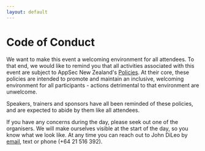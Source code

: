 ```yaml
---
layout: default
---
```


# Code of Conduct

We want to make this event a welcoming environment for all attendees. To that end, we would like to remind you that all activities associated with this event are subject to AppSec New Zealand's [Policies](https://appsec.org.nz/about/policies.html). At their core, these policies are intended to promote and maintain an inclusive, welcoming environment for all participants - actions detrimental to that environment are unwelcome.

Speakers, trainers and sponsors have all been reminded of these policies, and are expected to abide by them like all attendees.

If you have any concerns during the day, please seek out one of the organisers. We will make ourselves visible at the start of the day, so you know what we look like. At any time you can reach out to John DiLeo by [email](mailto:john.dileo@appsec.org.nz), text or phone (+64 21 516 392).
